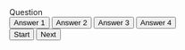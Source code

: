 <!DOCTYPE html>
<html lang="en">
<head>
  <meta charset="UTF-8">
  <meta name="viewport" content="width=device-width, initial-scale=1.0">
  <meta http-equiv="X-UA-Compatible" content="ie=edge">
  <link href="styles.css" rel="stylesheet">
  <script defer src="script.js"></script>
  <title>Quiz Mania</title>
</head>
<body>
  <div class="container">
    <div id="question-container" class="hide">
      <div id="question">Question</div>
      <div id="answer-buttons" class="btn-grid">
        <button class="btn">Answer 1</button>
        <button class="btn">Answer 2</button>
        <button class="btn">Answer 3</button>
        <button class="btn">Answer 4</button>
      </div>
    </div>
    <div class="controls">
      <button id="start-btn" class="start-btn btn">Start</button>
      <button id="next-btn" class="next-btn btn hide">Next</button>
    </div>
  </div>
</body>
</html>
